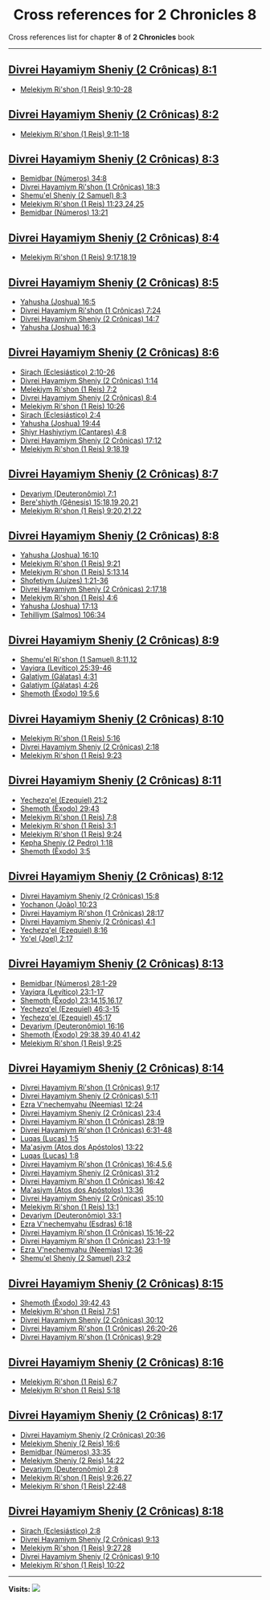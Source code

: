 <div align="center">

# Cross references for **2 Chronicles 8**
</div>

Cross references list for chapter **8** of **2 Chronicles** book

---

<h2 id="1"><a href="https://bible.ozzuu.com/pt_yah/2Ch/8#1" target="_blank">Divrei Hayamiym Sheniy (2 Crônicas) 8:1</a></h2>

- [Melekiym Ri'shon (1 Reis) 9:10-28](https://bible.ozzuu.com/pt_yah/1Ki/9#10)
<h2 id="2"><a href="https://bible.ozzuu.com/pt_yah/2Ch/8#2" target="_blank">Divrei Hayamiym Sheniy (2 Crônicas) 8:2</a></h2>

- [Melekiym Ri'shon (1 Reis) 9:11-18](https://bible.ozzuu.com/pt_yah/1Ki/9#11)
<h2 id="3"><a href="https://bible.ozzuu.com/pt_yah/2Ch/8#3" target="_blank">Divrei Hayamiym Sheniy (2 Crônicas) 8:3</a></h2>

- [Bemidbar (Números) 34:8](https://bible.ozzuu.com/pt_yah/Num/34#8)
- [Divrei Hayamiym Ri'shon (1 Crônicas) 18:3](https://bible.ozzuu.com/pt_yah/1Ch/18#3)
- [Shemu'el Sheniy (2 Samuel) 8:3](https://bible.ozzuu.com/pt_yah/2Sm/8#3)
- [Melekiym Ri'shon (1 Reis) 11:23,24,25](https://bible.ozzuu.com/pt_yah/1Ki/11#23)
- [Bemidbar (Números) 13:21](https://bible.ozzuu.com/pt_yah/Num/13#21)
<h2 id="4"><a href="https://bible.ozzuu.com/pt_yah/2Ch/8#4" target="_blank">Divrei Hayamiym Sheniy (2 Crônicas) 8:4</a></h2>

- [Melekiym Ri'shon (1 Reis) 9:17,18,19](https://bible.ozzuu.com/pt_yah/1Ki/9#17)
<h2 id="5"><a href="https://bible.ozzuu.com/pt_yah/2Ch/8#5" target="_blank">Divrei Hayamiym Sheniy (2 Crônicas) 8:5</a></h2>

- [Yahusha (Joshua) 16:5](https://bible.ozzuu.com/pt_yah/Jos/16#5)
- [Divrei Hayamiym Ri'shon (1 Crônicas) 7:24](https://bible.ozzuu.com/pt_yah/1Ch/7#24)
- [Divrei Hayamiym Sheniy (2 Crônicas) 14:7](https://bible.ozzuu.com/pt_yah/2Ch/14#7)
- [Yahusha (Joshua) 16:3](https://bible.ozzuu.com/pt_yah/Jos/16#3)
<h2 id="6"><a href="https://bible.ozzuu.com/pt_yah/2Ch/8#6" target="_blank">Divrei Hayamiym Sheniy (2 Crônicas) 8:6</a></h2>

- [Sirach (Eclesiástico) 2:10-26](https://bible.ozzuu.com/pt_yah/Sir/2#10)
- [Divrei Hayamiym Sheniy (2 Crônicas) 1:14](https://bible.ozzuu.com/pt_yah/2Ch/1#14)
- [Melekiym Ri'shon (1 Reis) 7:2](https://bible.ozzuu.com/pt_yah/1Ki/7#2)
- [Divrei Hayamiym Sheniy (2 Crônicas) 8:4](https://bible.ozzuu.com/pt_yah/2Ch/8#4)
- [Melekiym Ri'shon (1 Reis) 10:26](https://bible.ozzuu.com/pt_yah/1Ki/10#26)
- [Sirach (Eclesiástico) 2:4](https://bible.ozzuu.com/pt_yah/Sir/2#4)
- [Yahusha (Joshua) 19:44](https://bible.ozzuu.com/pt_yah/Jos/19#44)
- [Shiyr Hashiyriym (Cantares) 4:8](https://bible.ozzuu.com/pt_yah/Sos/4#8)
- [Divrei Hayamiym Sheniy (2 Crônicas) 17:12](https://bible.ozzuu.com/pt_yah/2Ch/17#12)
- [Melekiym Ri'shon (1 Reis) 9:18,19](https://bible.ozzuu.com/pt_yah/1Ki/9#18)
<h2 id="7"><a href="https://bible.ozzuu.com/pt_yah/2Ch/8#7" target="_blank">Divrei Hayamiym Sheniy (2 Crônicas) 8:7</a></h2>

- [Devariym (Deuteronômio) 7:1](https://bible.ozzuu.com/pt_yah/Deu/7#1)
- [Bere'shiyth (Gênesis) 15:18,19,20,21](https://bible.ozzuu.com/pt_yah/Gen/15#18)
- [Melekiym Ri'shon (1 Reis) 9:20,21,22](https://bible.ozzuu.com/pt_yah/1Ki/9#20)
<h2 id="8"><a href="https://bible.ozzuu.com/pt_yah/2Ch/8#8" target="_blank">Divrei Hayamiym Sheniy (2 Crônicas) 8:8</a></h2>

- [Yahusha (Joshua) 16:10](https://bible.ozzuu.com/pt_yah/Jos/16#10)
- [Melekiym Ri'shon (1 Reis) 9:21](https://bible.ozzuu.com/pt_yah/1Ki/9#21)
- [Melekiym Ri'shon (1 Reis) 5:13,14](https://bible.ozzuu.com/pt_yah/1Ki/5#13)
- [Shofetiym (Juízes) 1:21-36](https://bible.ozzuu.com/pt_yah/Jdg/1#21)
- [Divrei Hayamiym Sheniy (2 Crônicas) 2:17,18](https://bible.ozzuu.com/pt_yah/2Ch/2#17)
- [Melekiym Ri'shon (1 Reis) 4:6](https://bible.ozzuu.com/pt_yah/1Ki/4#6)
- [Yahusha (Joshua) 17:13](https://bible.ozzuu.com/pt_yah/Jos/17#13)
- [Tehilliym (Salmos) 106:34](https://bible.ozzuu.com/pt_yah/Psa/106#34)
<h2 id="9"><a href="https://bible.ozzuu.com/pt_yah/2Ch/8#9" target="_blank">Divrei Hayamiym Sheniy (2 Crônicas) 8:9</a></h2>

- [Shemu'el Ri'shon (1 Samuel) 8:11,12](https://bible.ozzuu.com/pt_yah/1Sm/8#11)
- [Vayiqra (Levítico) 25:39-46](https://bible.ozzuu.com/pt_yah/Lev/25#39)
- [Galatiym (Gálatas) 4:31](https://bible.ozzuu.com/pt_yah/Gal/4#31)
- [Galatiym (Gálatas) 4:26](https://bible.ozzuu.com/pt_yah/Gal/4#26)
- [Shemoth (Êxodo) 19:5,6](https://bible.ozzuu.com/pt_yah/Exo/19#5)
<h2 id="10"><a href="https://bible.ozzuu.com/pt_yah/2Ch/8#10" target="_blank">Divrei Hayamiym Sheniy (2 Crônicas) 8:10</a></h2>

- [Melekiym Ri'shon (1 Reis) 5:16](https://bible.ozzuu.com/pt_yah/1Ki/5#16)
- [Divrei Hayamiym Sheniy (2 Crônicas) 2:18](https://bible.ozzuu.com/pt_yah/2Ch/2#18)
- [Melekiym Ri'shon (1 Reis) 9:23](https://bible.ozzuu.com/pt_yah/1Ki/9#23)
<h2 id="11"><a href="https://bible.ozzuu.com/pt_yah/2Ch/8#11" target="_blank">Divrei Hayamiym Sheniy (2 Crônicas) 8:11</a></h2>

- [Yechezq'el (Ezequiel) 21:2](https://bible.ozzuu.com/pt_yah/Eze/21#2)
- [Shemoth (Êxodo) 29:43](https://bible.ozzuu.com/pt_yah/Exo/29#43)
- [Melekiym Ri'shon (1 Reis) 7:8](https://bible.ozzuu.com/pt_yah/1Ki/7#8)
- [Melekiym Ri'shon (1 Reis) 3:1](https://bible.ozzuu.com/pt_yah/1Ki/3#1)
- [Melekiym Ri'shon (1 Reis) 9:24](https://bible.ozzuu.com/pt_yah/1Ki/9#24)
- [Kepha Sheniy (2 Pedro) 1:18](https://bible.ozzuu.com/pt_yah/2Pe/1#18)
- [Shemoth (Êxodo) 3:5](https://bible.ozzuu.com/pt_yah/Exo/3#5)
<h2 id="12"><a href="https://bible.ozzuu.com/pt_yah/2Ch/8#12" target="_blank">Divrei Hayamiym Sheniy (2 Crônicas) 8:12</a></h2>

- [Divrei Hayamiym Sheniy (2 Crônicas) 15:8](https://bible.ozzuu.com/pt_yah/2Ch/15#8)
- [Yochanon (João) 10:23](https://bible.ozzuu.com/pt_yah/Joh/10#23)
- [Divrei Hayamiym Ri'shon (1 Crônicas) 28:17](https://bible.ozzuu.com/pt_yah/1Ch/28#17)
- [Divrei Hayamiym Sheniy (2 Crônicas) 4:1](https://bible.ozzuu.com/pt_yah/2Ch/4#1)
- [Yechezq'el (Ezequiel) 8:16](https://bible.ozzuu.com/pt_yah/Eze/8#16)
- [Yo'el (Joel) 2:17](https://bible.ozzuu.com/pt_yah/Jl/2#17)
<h2 id="13"><a href="https://bible.ozzuu.com/pt_yah/2Ch/8#13" target="_blank">Divrei Hayamiym Sheniy (2 Crônicas) 8:13</a></h2>

- [Bemidbar (Números) 28:1-29](https://bible.ozzuu.com/pt_yah/Num/28#1)
- [Vayiqra (Levítico) 23:1-17](https://bible.ozzuu.com/pt_yah/Lev/23#1)
- [Shemoth (Êxodo) 23:14,15,16,17](https://bible.ozzuu.com/pt_yah/Exo/23#14)
- [Yechezq'el (Ezequiel) 46:3-15](https://bible.ozzuu.com/pt_yah/Eze/46#3)
- [Yechezq'el (Ezequiel) 45:17](https://bible.ozzuu.com/pt_yah/Eze/45#17)
- [Devariym (Deuteronômio) 16:16](https://bible.ozzuu.com/pt_yah/Deu/16#16)
- [Shemoth (Êxodo) 29:38,39,40,41,42](https://bible.ozzuu.com/pt_yah/Exo/29#38)
- [Melekiym Ri'shon (1 Reis) 9:25](https://bible.ozzuu.com/pt_yah/1Ki/9#25)
<h2 id="14"><a href="https://bible.ozzuu.com/pt_yah/2Ch/8#14" target="_blank">Divrei Hayamiym Sheniy (2 Crônicas) 8:14</a></h2>

- [Divrei Hayamiym Ri'shon (1 Crônicas) 9:17](https://bible.ozzuu.com/pt_yah/1Ch/9#17)
- [Divrei Hayamiym Sheniy (2 Crônicas) 5:11](https://bible.ozzuu.com/pt_yah/2Ch/5#11)
- [Ezra V'nechemyahu (Neemias) 12:24](https://bible.ozzuu.com/pt_yah/Neh/12#24)
- [Divrei Hayamiym Sheniy (2 Crônicas) 23:4](https://bible.ozzuu.com/pt_yah/2Ch/23#4)
- [Divrei Hayamiym Ri'shon (1 Crônicas) 28:19](https://bible.ozzuu.com/pt_yah/1Ch/28#19)
- [Divrei Hayamiym Ri'shon (1 Crônicas) 6:31-48](https://bible.ozzuu.com/pt_yah/1Ch/6#31)
- [Luqas (Lucas) 1:5](https://bible.ozzuu.com/pt_yah/Luk/1#5)
- [Ma'asiym (Atos dos Apóstolos) 13:22](https://bible.ozzuu.com/pt_yah/Act/13#22)
- [Luqas (Lucas) 1:8](https://bible.ozzuu.com/pt_yah/Luk/1#8)
- [Divrei Hayamiym Ri'shon (1 Crônicas) 16:4,5,6](https://bible.ozzuu.com/pt_yah/1Ch/16#4)
- [Divrei Hayamiym Sheniy (2 Crônicas) 31:2](https://bible.ozzuu.com/pt_yah/2Ch/31#2)
- [Divrei Hayamiym Ri'shon (1 Crônicas) 16:42](https://bible.ozzuu.com/pt_yah/1Ch/16#42)
- [Ma'asiym (Atos dos Apóstolos) 13:36](https://bible.ozzuu.com/pt_yah/Act/13#36)
- [Divrei Hayamiym Sheniy (2 Crônicas) 35:10](https://bible.ozzuu.com/pt_yah/2Ch/35#10)
- [Melekiym Ri'shon (1 Reis) 13:1](https://bible.ozzuu.com/pt_yah/1Ki/13#1)
- [Devariym (Deuteronômio) 33:1](https://bible.ozzuu.com/pt_yah/Deu/33#1)
- [Ezra V'nechemyahu (Esdras) 6:18](https://bible.ozzuu.com/pt_yah/1Ez/6#18)
- [Divrei Hayamiym Ri'shon (1 Crônicas) 15:16-22](https://bible.ozzuu.com/pt_yah/1Ch/15#16)
- [Divrei Hayamiym Ri'shon (1 Crônicas) 23:1-19](https://bible.ozzuu.com/pt_yah/1Ch/23#1)
- [Ezra V'nechemyahu (Neemias) 12:36](https://bible.ozzuu.com/pt_yah/Neh/12#36)
- [Shemu'el Sheniy (2 Samuel) 23:2](https://bible.ozzuu.com/pt_yah/2Sm/23#2)
<h2 id="15"><a href="https://bible.ozzuu.com/pt_yah/2Ch/8#15" target="_blank">Divrei Hayamiym Sheniy (2 Crônicas) 8:15</a></h2>

- [Shemoth (Êxodo) 39:42,43](https://bible.ozzuu.com/pt_yah/Exo/39#42)
- [Melekiym Ri'shon (1 Reis) 7:51](https://bible.ozzuu.com/pt_yah/1Ki/7#51)
- [Divrei Hayamiym Sheniy (2 Crônicas) 30:12](https://bible.ozzuu.com/pt_yah/2Ch/30#12)
- [Divrei Hayamiym Ri'shon (1 Crônicas) 26:20-26](https://bible.ozzuu.com/pt_yah/1Ch/26#20)
- [Divrei Hayamiym Ri'shon (1 Crônicas) 9:29](https://bible.ozzuu.com/pt_yah/1Ch/9#29)
<h2 id="16"><a href="https://bible.ozzuu.com/pt_yah/2Ch/8#16" target="_blank">Divrei Hayamiym Sheniy (2 Crônicas) 8:16</a></h2>

- [Melekiym Ri'shon (1 Reis) 6:7](https://bible.ozzuu.com/pt_yah/1Ki/6#7)
- [Melekiym Ri'shon (1 Reis) 5:18](https://bible.ozzuu.com/pt_yah/1Ki/5#18)
<h2 id="17"><a href="https://bible.ozzuu.com/pt_yah/2Ch/8#17" target="_blank">Divrei Hayamiym Sheniy (2 Crônicas) 8:17</a></h2>

- [Divrei Hayamiym Sheniy (2 Crônicas) 20:36](https://bible.ozzuu.com/pt_yah/2Ch/20#36)
- [Melekiym Sheniy (2 Reis) 16:6](https://bible.ozzuu.com/pt_yah/2Ki/16#6)
- [Bemidbar (Números) 33:35](https://bible.ozzuu.com/pt_yah/Num/33#35)
- [Melekiym Sheniy (2 Reis) 14:22](https://bible.ozzuu.com/pt_yah/2Ki/14#22)
- [Devariym (Deuteronômio) 2:8](https://bible.ozzuu.com/pt_yah/Deu/2#8)
- [Melekiym Ri'shon (1 Reis) 9:26,27](https://bible.ozzuu.com/pt_yah/1Ki/9#26)
- [Melekiym Ri'shon (1 Reis) 22:48](https://bible.ozzuu.com/pt_yah/1Ki/22#48)
<h2 id="18"><a href="https://bible.ozzuu.com/pt_yah/2Ch/8#18" target="_blank">Divrei Hayamiym Sheniy (2 Crônicas) 8:18</a></h2>

- [Sirach (Eclesiástico) 2:8](https://bible.ozzuu.com/pt_yah/Sir/2#8)
- [Divrei Hayamiym Sheniy (2 Crônicas) 9:13](https://bible.ozzuu.com/pt_yah/2Ch/9#13)
- [Melekiym Ri'shon (1 Reis) 9:27,28](https://bible.ozzuu.com/pt_yah/1Ki/9#27)
- [Divrei Hayamiym Sheniy (2 Crônicas) 9:10](https://bible.ozzuu.com/pt_yah/2Ch/9#10)
- [Melekiym Ri'shon (1 Reis) 10:22](https://bible.ozzuu.com/pt_yah/1Ki/10#22)


---

**Visits:**
![](https://profile-counter.glitch.me/visitCounter_crossrefs47/count.svg)
